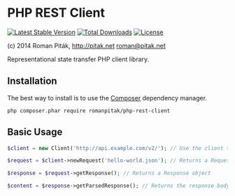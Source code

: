 # PHP REST Client
[![Latest Stable Version](https://poser.pugx.org/romanpitak/php-rest-client/v/stable.svg)](https://packagist.org/packages/romanpitak/php-rest-client) 
[![Total Downloads](https://poser.pugx.org/romanpitak/php-rest-client/downloads.svg)](https://packagist.org/packages/romanpitak/php-rest-client) 
[![License](https://poser.pugx.org/romanpitak/php-rest-client/license.svg)](https://packagist.org/packages/romanpitak/php-rest-client)

(c) 2014 Roman Piták, http://pitak.net <roman@pitak.net>

Representational state transfer PHP client library.

## Installation
The best way to install is to use the [Composer](https://getcomposer.org/) dependency manager.
```
php composer.phar require romanpitak/php-rest-client
```

## Basic Usage

```php
$client = new Client('http://api.example.com/v2/'); // Use the client to store general settings

$request = $client->newRequest('hello-world.json'); // Returns a Request object

$response = $request->getResponse(); // Returns a Response object

$content = $response->getParsedResponse(); // Returns the response body as a string
```
